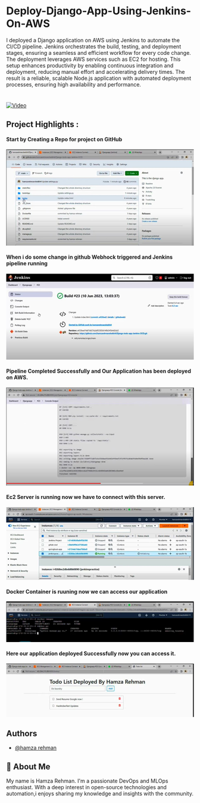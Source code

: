 
# Deploy-Django-App-Using-Jenkins-On-AWS

I deployed a Django application on AWS using Jenkins to automate the CI/CD pipeline. Jenkins orchestrates the build, testing, and deployment stages, ensuring a seamless and efficient workflow for every code change. The deployment leverages AWS services such as EC2 for hosting. This setup enhances productivity by enabling continuous integration and deployment, reducing manual effort and accelerating delivery times. The result is a reliable, scalable Node.js application with automated deployment processes, ensuring high availability and performance.
#
[![Video](https://img.shields.io/badge/YouTube-FF0000?style=for-the-badge&logo=youtube&logoColor=white)](https://www.youtube.com/watch?v=Fr0ACOtsG1Y)





## Project Highlights :

#### Start by Creating a Repo for project on GitHub

![App Screenshot](https://github.com/masterwithhamza/Deploy-Django-App-Using-Jenkins-On-AWS/blob/main/images/p1.png?raw=true)

#### When i do some change in github Webhock triggered and Jenkins pipeline running

![App Screenshot](https://github.com/masterwithhamza/Deploy-Django-App-Using-Jenkins-On-AWS/blob/main/images/p2.png?raw=true)

#### Pipeline Completed Successfully and Our Application has been deployed on AWS.

![App Screenshot](https://github.com/masterwithhamza/Deploy-Django-App-Using-Jenkins-On-AWS/blob/main/images/p3.png?raw=true)

#### Ec2 Server is running now we have to connect with this server.

![App Screenshot](https://github.com/masterwithhamza/Deploy-Django-App-Using-Jenkins-On-AWS/blob/main/images/p4.png?raw=true)

#### Docker Container is ruuning now we can access our application

![App Screenshot](https://github.com/masterwithhamza/Deploy-Django-App-Using-Jenkins-On-AWS/blob/main/images/p5.png?raw=true)

#### Here our application deployed Successfully now you can access it.

![App Screenshot](https://github.com/masterwithhamza/Deploy-Django-App-Using-Jenkins-On-AWS/blob/main/images/p6.png?raw=true)







## Authors

- [@hamza rehman](https://www.linkedin.com/in/hamzarehman4/)


## 🚀 About Me
My name is Hamza Rehman. I'm a passionate DevOps and MLOps enthusiast. With a deep interest in open-source technologies and automation,i enjoys sharing my knowledge and insights with the community.

